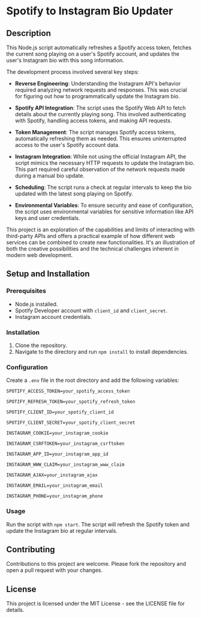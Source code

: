 # Spotify to Instagram Bio Updater

## Description
This Node.js script automatically refreshes a Spotify access token, fetches the current song playing on a user's Spotify account, and updates the user's Instagram bio with this song information.

The development process involved several key steps:

- **Reverse Engineering**: Understanding the Instagram API's behavior required analyzing network requests and responses. This was crucial for figuring out how to programmatically update the Instagram bio.

- **Spotify API Integration**: The script uses the Spotify Web API to fetch details about the currently playing song. This involved authenticating with Spotify, handling access tokens, and making API requests.

- **Token Management**: The script manages Spotify access tokens, automatically refreshing them as needed. This ensures uninterrupted access to the user's Spotify account data.

- **Instagram Integration**: While not using the official Instagram API, the script mimics the necessary HTTP requests to update the Instagram bio. This part required careful observation of the network requests made during a manual bio update.

- **Scheduling**: The script runs a check at regular intervals to keep the bio updated with the latest song playing on Spotify.

- **Environmental Variables**: To ensure security and ease of configuration, the script uses environmental variables for sensitive information like API keys and user credentials.

This project is an exploration of the capabilities and limits of interacting with third-party APIs and offers a practical example of how different web services can be combined to create new functionalities. It's an illustration of both the creative possibilities and the technical challenges inherent in modern web development.

## Setup and Installation

### Prerequisites
- Node.js installed.
- Spotify Developer account with `client_id` and `client_secret`.
- Instagram account credentials.

### Installation
1. Clone the repository.
2. Navigate to the directory and run `npm install` to install dependencies.

### Configuration
Create a `.env` file in the root directory and add the following variables:
```
SPOTIFY_ACCESS_TOKEN=your_spotify_access_token

SPOTIFY_REFRESH_TOKEN=your_spotify_refresh_token

SPOTIFY_CLIENT_ID=your_spotify_client_id

SPOTIFY_CLIENT_SECRET=your_spotify_client_secret

INSTAGRAM_COOKIE=your_instagram_cookie

INSTAGRAM_CSRFTOKEN=your_instagram_csrftoken

INSTAGRAM_APP_ID=your_instagram_app_id

INSTAGRAM_WWW_CLAIM=your_instagram_www_claim

INSTAGRAM_AJAX=your_instagram_ajax

INSTAGRAM_EMAIL=your_instagram_email

INSTAGRAM_PHONE=your_instagram_phone
```

### Usage
Run the script with `npm start`. The script will refresh the Spotify token and update the Instagram bio at regular intervals.

## Contributing
Contributions to this project are welcome. Please fork the repository and open a pull request with your changes.

## License
This project is licensed under the MIT License - see the LICENSE file for details.
